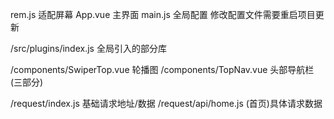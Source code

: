 rem.js 适配屏幕
App.vue 主界面
main.js 全局配置
修改配置文件需要重启项目更新

/src/plugins/index.js 全局引入的部分库

/components/SwiperTop.vue 轮播图
/components/TopNav.vue 头部导航栏(三部分)

/request/index.js 基础请求地址/数据
/request/api/home.js (首页)具体请求数据
